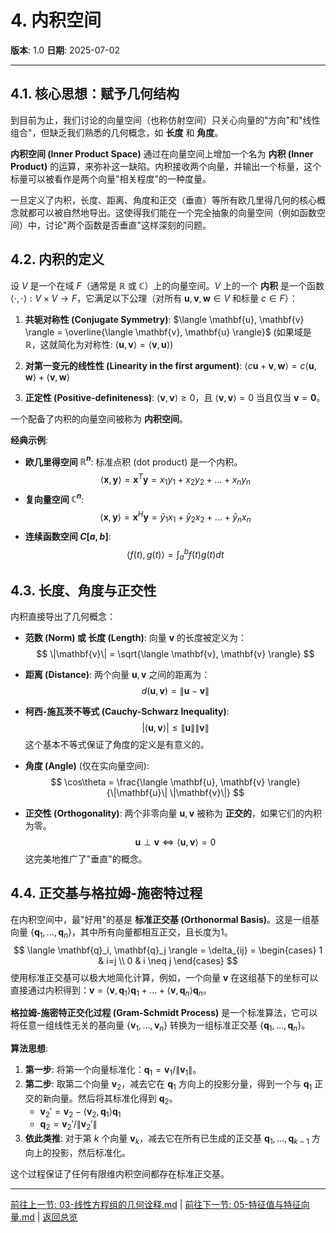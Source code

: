 # 4. 内积空间

**版本**: 1.0
**日期**: 2025-07-02

---

## 4.1. 核心思想：赋予几何结构

到目前为止，我们讨论的向量空间（也称仿射空间）只关心向量的"方向"和"线性组合"，但缺乏我们熟悉的几何概念，如 **长度** 和 **角度**。

**内积空间 (Inner Product Space)** 通过在向量空间上增加一个名为 **内积 (Inner Product)** 的运算，来弥补这一缺陷。内积接收两个向量，并输出一个标量，这个标量可以被看作是两个向量"相关程度"的一种度量。

一旦定义了内积，长度、距离、角度和正交（垂直）等所有欧几里得几何的核心概念就都可以被自然地导出。这使得我们能在一个完全抽象的向量空间（例如函数空间）中，讨论"两个函数是否垂直"这样深刻的问题。

## 4.2. 内积的定义

设 $V$ 是一个在域 $F$（通常是 $\mathbb{R}$ 或 $\mathbb{C}$）上的向量空间。$V$ 上的一个 **内积** 是一个函数 $\langle \cdot, \cdot \rangle : V \times V \to F$，它满足以下公理（对所有 $\mathbf{u}, \mathbf{v}, \mathbf{w} \in V$ 和标量 $c \in F$）：

1. **共轭对称性 (Conjugate Symmetry)**:
    $\langle \mathbf{u}, \mathbf{v} \rangle = \overline{\langle \mathbf{v}, \mathbf{u} \rangle}$
    (如果域是 $\mathbb{R}$，这就简化为对称性: $\langle \mathbf{u}, \mathbf{v} \rangle = \langle \mathbf{v}, \mathbf{u} \rangle$)

2. **对第一变元的线性性 (Linearity in the first argument)**:
    $\langle c\mathbf{u} + \mathbf{v}, \mathbf{w} \rangle = c\langle \mathbf{u}, \mathbf{w} \rangle + \langle \mathbf{v}, \mathbf{w} \rangle$

3. **正定性 (Positive-definiteness)**:
    $\langle \mathbf{v}, \mathbf{v} \rangle \ge 0$，且 $\langle \mathbf{v}, \mathbf{v} \rangle = 0$ 当且仅当 $\mathbf{v} = \mathbf{0}$。

一个配备了内积的向量空间被称为 **内积空间**。

**经典示例**:

* **欧几里得空间 $\mathbb{R}^n$**: 标准点积 (dot product) 是一个内积。
    $$ \langle \mathbf{x}, \mathbf{y} \rangle = \mathbf{x}^T\mathbf{y} = x_1y_1 + x_2y_2 + \dots + x_ny_n $$
* **复向量空间 $\mathbb{C}^n$**:
    $$ \langle \mathbf{x}, \mathbf{y} \rangle = \mathbf{x}^H\mathbf{y} = \bar{y}_1x_1 + \bar{y}_2x_2 + \dots + \bar{y}_nx_n $$
* **连续函数空间 $C[a, b]$**:
    $$ \langle f(t), g(t) \rangle = \int_a^b f(t)g(t) dt $$

## 4.3. 长度、角度与正交性

内积直接导出了几何概念：

* **范数 (Norm) 或 长度 (Length)**: 向量 $\mathbf{v}$ 的长度被定义为：
    $$ \|\mathbf{v}\| = \sqrt{\langle \mathbf{v}, \mathbf{v} \rangle} $$

* **距离 (Distance)**: 两个向量 $\mathbf{u}, \mathbf{v}$ 之间的距离为：
    $$ d(\mathbf{u}, \mathbf{v}) = \|\mathbf{u} - \mathbf{v}\| $$

* **柯西-施瓦茨不等式 (Cauchy-Schwarz Inequality)**:
    $$ |\langle \mathbf{u}, \mathbf{v} \rangle| \le \|\mathbf{u}\| \|\mathbf{v}\| $$
    这个基本不等式保证了角度的定义是有意义的。

* **角度 (Angle)** (仅在实向量空间):
    $$ \cos\theta = \frac{\langle \mathbf{u}, \mathbf{v} \rangle}{\|\mathbf{u}\| \|\mathbf{v}\|} $$

* **正交性 (Orthogonality)**: 两个非零向量 $\mathbf{u}, \mathbf{v}$ 被称为 **正交的**，如果它们的内积为零。
    $$ \mathbf{u} \perp \mathbf{v} \iff \langle \mathbf{u}, \mathbf{v} \rangle = 0 $$
    这完美地推广了"垂直"的概念。

## 4.4. 正交基与格拉姆-施密特过程

在内积空间中，最"好用"的基是 **标准正交基 (Orthonormal Basis)**。这是一组基向量 $\{\mathbf{q}_1, \dots, \mathbf{q}_n\}$，其中所有向量都相互正交，且长度为1。
$$ \langle \mathbf{q}_i, \mathbf{q}_j \rangle = \delta_{ij} = \begin{cases} 1 & i=j \\ 0 & i \neq j \end{cases} $$
使用标准正交基可以极大地简化计算，例如，一个向量 $\mathbf{v}$ 在这组基下的坐标可以直接通过内积得到：$\mathbf{v} = \langle \mathbf{v}, \mathbf{q}_1 \rangle \mathbf{q}_1 + \dots + \langle \mathbf{v}, \mathbf{q}_n \rangle \mathbf{q}_n$。

**格拉姆-施密特正交化过程 (Gram-Schmidt Process)** 是一个标准算法，它可以将任意一组线性无关的基向量 $\{\mathbf{v}_1, \dots, \mathbf{v}_n\}$ 转换为一组标准正交基 $\{\mathbf{q}_1, \dots, \mathbf{q}_n\}$。

**算法思想**:

1. **第一步**: 将第一个向量标准化：$\mathbf{q}_1 = \mathbf{v}_1 / \|\mathbf{v}_1\|$。
2. **第二步**: 取第二个向量 $\mathbf{v}_2$，减去它在 $\mathbf{q}_1$ 方向上的投影分量，得到一个与 $\mathbf{q}_1$ 正交的新向量。然后将其标准化得到 $\mathbf{q}_2$。
    * $\mathbf{v}_2' = \mathbf{v}_2 - \langle \mathbf{v}_2, \mathbf{q}_1 \rangle \mathbf{q}_1$
    * $\mathbf{q}_2 = \mathbf{v}_2' / \|\mathbf{v}_2'\|$
3. **依此类推**: 对于第 $k$ 个向量 $\mathbf{v}_k$，减去它在所有已生成的正交基 $\mathbf{q}_1, \dots, \mathbf{q}_{k-1}$ 方向上的投影，然后标准化。

这个过程保证了任何有限维内积空间都存在标准正交基。

---
[前往上一节: 03-线性方程组的几何诠释.md](./03-线性方程组的几何诠释.md) | [前往下一节: 05-特征值与特征向量.md](./05-特征值与特征向量.md) | [返回总览](./00-线性代数总览.md)
